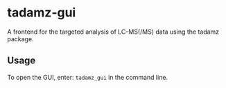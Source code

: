 # tadamz-gui

A frontend for the targeted analysis of LC-MS(/MS) data using the tadamz package.

## Usage

To open the GUI, enter: `tadamz_gui` in the command line.
